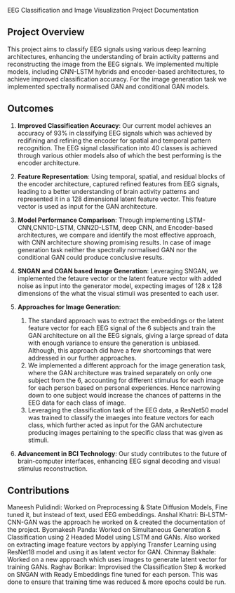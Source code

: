 EEG Classification and Image Visualization Project Documentation

## Project Overview
This project aims to classify EEG signals using various deep learning architectures, enhancing the understanding of brain activity patterns and reconstructing the image from the EEG signals. We implemented multiple models, including CNN-LSTM hybrids and encoder-based architectures, to achieve improved classification accuracy. For the image generation task we implemented spectrally normalised GAN and conditional GAN models.

## Outcomes
1. **Improved Classification Accuracy**: Our current model achieves an accuracy of 93% in classifying EEG signals which was achieved by redifining and refining the encoder for spatial and temporal pattern recognition. The EEG signal classification into 40 classes is achieved through various othier models also of which the best performing is the encoder architecture.
  
3. **Feature Representation**: Using temporal, spatial, and residual blocks of the encoder architecture, captured refined features from EEG signals, leading to a better understanding of brain activity patterns and represented it in a 128 dimensional latent feature vector. This feature vector is used as input for the GAN architecture.

4. **Model Performance Comparison**: Through implementing LSTM-CNN,CNN1D-LSTM, CNN2D-LSTM, deep CNN, and Encoder-based architectures, we compare and identify the most effective approach, with CNN architecture showing promising results. In case of image generation task neither the spectrally normalised GAN nor the conditional GAN could produce conclusive results.

5. **SNGAN and CGAN based Image Generation**: Leveraging SNGAN, we implemented the fetaure vector or the latent feature vector with added noise as input into the generator model, expecting images of 128 x 128 dimensions of the what the visual stimuli was presented to each user.

6. **Approaches for Image Generation**:
    1. The standard approach was to extract the embeddings or the latent feature vector for each EEG signal of the 6 subjects and train the GAN architecture on all the EEG signals, giving a large spread of data           with enough variance to ensure the generation is unbiased. Although, this approach did have a few shortcomings that were addressed in our further approaches.
    2. We implemented a different approach for the image generation task, where the GAN architecture was trained separately on only one subject from the 6, accounting for different stimulus for each image for             each person based on personal experiences. Hence narrowing down to one subject would increase the chances of patterns in the EEG data for each class of image.
    3. Leveraging the classification task of the EEG data, a ResNet50 model was trained to classify the imaeges into feature vectors for each class, which further acted as input for the GAN archutecture producing         images pertaining to the specific class that was given as stimuli.

8. **Advancement in BCI Technology**: Our study contributes to the future of brain-computer interfaces, enhancing EEG signal decoding and visual stimulus reconstruction.

## Contributions
Maneesh Pulidindi: Worked on Preprocessing & State Diffusion Models, Fine tuned it, but instead of text, used EEG embeddings.
Anshal Khatri: Bi-LSTM-CNN-GAN was the approach he worked on & created the documentation of the project.
Byomakesh Panda: Worked on Simultaneous Generation & Classification using 2 Headed Model using  LSTM and GANs.
                  Also worked on extracting image feature vectors by applying Transfer Learning using ResNet18 model and using it as latent vector for GAN.
Chinmay Bakhale: Worked on a new approach which uses images to generate latent vector for training GANs.
Raghav Borikar: Improvised the Classification Step & worked on SNGAN with Ready Embeddings fine tuned for each person. This was done to ensure that training time was reduced & more epochs could be run.
